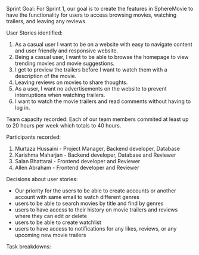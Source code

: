 Sprint Goal: For Sprint 1, our goal is to create the features in SphereMovie to have the functionality for users to access browsing movies, watching trailers, and leaving any reviews. 

User Stories identified: 
  1. As a casual user I want to be on a website with easy to navigate content and user friendly and responsive website. 
  2. Being a casual user, I want to be able to browse the homepage to view trending movies and movie suggestions.
  3. I get to preview the trailers before I want to watch them with a description of the movie. 
  4. Leaving reviews on movies to share thoughts. 
  5. As a user, I want no advertisements on the website to prevent interruptions when watching trailers.
  6. I want to watch the movie trailers and read comments without having to log in.

Team capacity recorded: Each of our team members commited at least up to 20 hours per week which totals to 40 hours.

Participants recorded: 
  1. Murtaza Hussaini - Project Manager, Backend developer, Database
  2. Karishma Maharjan - Backend developer, Database and Reviewer
  3. Salan Bhattarai - Frontend developer and Reviewer
  4. Allen Abraham - Frontend developer and Reviewer

Decisions about user stories: 
  - Our priority for the users to be able to create accounts or another account with same email to watch different genres
  - users to be able to search movies by title and find by genres
  - users to have access to their history on movie trailers and reviews where they can edit or delete
  - users to be able to create watchlist 
  - users to have access to notifications for any likes, reviews, or any upcoming new movie trailers 

Task breakdowns: 
